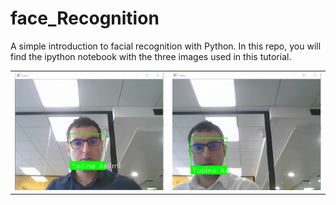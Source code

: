 # face_Recognition


A simple introduction to facial recognition with Python.
In this repo, you will find the ipython notebook with the three images used in this tutorial.

<table><td><img src = "23_Blog.png" width = "400px" ></td><td><img src = "31_Blog.png" width = "400px" ></td></table>


